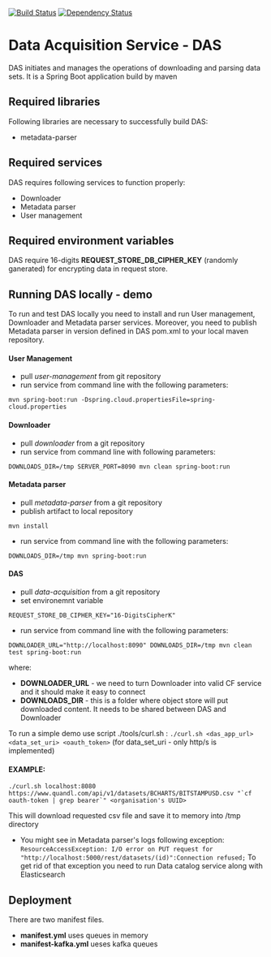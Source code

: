 [![Build Status](https://travis-ci.org/trustedanalytics/data-acquisition.svg?branch=master)](https://travis-ci.org/trustedanalytics/data-acquisition)
[![Dependency Status](https://www.versioneye.com/user/projects/57236540ba37ce0031fc1c04/badge.svg?style=flat)](https://www.versioneye.com/user/projects/57236540ba37ce0031fc1c04)

# Data Acquisition Service - DAS

DAS initiates and manages the operations of downloading and parsing data sets. It is a Spring Boot application build by maven

## Required libraries

Following libraries are necessary to successfully build DAS:
- metadata-parser

## Required services

DAS requires following services to function properly:
- Downloader
- Metadata parser
- User management

## Required environment variables

DAS require 16-digits **REQUEST_STORE_DB_CIPHER_KEY** (randomly ganerated) for encrypting data in request store.

## Running DAS locally - demo

To run and test DAS locally you need to install and run User management, Downloader and Metadata parser services.  Moreover, you need to publish Metadata parser in version defined in DAS pom.xml to your local maven repository.
 
#### User Management
- pull *user-management* from git repository
- run service from command line with the following parameters:
	
```mvn spring-boot:run -Dspring.cloud.propertiesFile=spring-cloud.properties```
	
#### Downloader
- pull *downloader* from a git repository
- run service from command line with following parameters:
	
```DOWNLOADS_DIR=/tmp SERVER_PORT=8090 mvn clean spring-boot:run```
	
#### Metadata parser
- pull *metadata-parser* from a git repository
- publish artifact to local repository

```mvn install```
- run service from command line with the following parameters:
	
```DOWNLOADS_DIR=/tmp mvn spring-boot:run```
	
#### DAS
- pull *data-acquisition* from a git repository
- set environemnt variable

```REQUEST_STORE_DB_CIPHER_KEY="16-DigitsCipherK"```

- run service from command line with the following parameters:
	
```DOWNLOADER_URL="http://localhost:8090" DOWNLOADS_DIR=/tmp mvn clean test spring-boot:run```

where:

  * **DOWNLOADER_URL** - we need to turn Downloader into valid CF service and it should make it easy to connect
  * **DOWNLOADS_DIR** - this is a folder where object store will put downloaded content. It needs to be shared between DAS and Downloader

To run a simple demo use script ./tools/curl.sh : ```./curl.sh <das_app_url> <data_set_uri> <oauth_token>```
(for data_set_uri - only http/s is implemented)

#### EXAMPLE:
```./curl.sh localhost:8080 https://www.quandl.com/api/v1/datasets/BCHARTS/BITSTAMPUSD.csv "`cf oauth-token | grep bearer`" <organisation's UUID>```

This will download requested csv file and save it to memory into /tmp directory

* You might see in Metadata parser's logs following exception:
```ResourceAccessException: I/O error on PUT request for "http://localhost:5000/rest/datasets/(id)":Connection refused;```
To get rid of that exception you need to run Data catalog service along with Elasticsearch 

## Deployment


There are two manifest files.

  * **manifest.yml** uses queues in memory
  * **manifest-kafka.yml** ueses kafka queues

